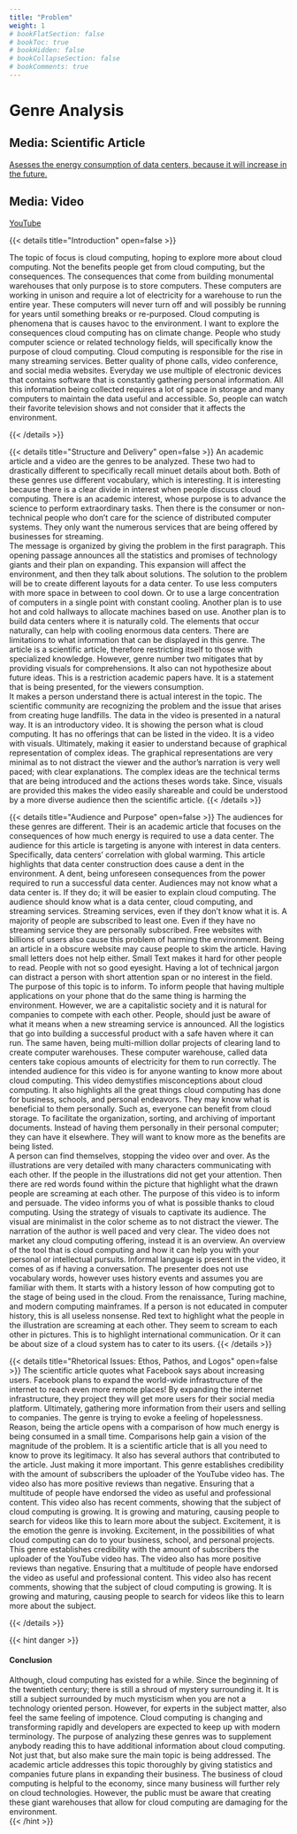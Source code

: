 ```yaml
---
title: "Problem"
weight: 1
# bookFlatSection: false
# bookToc: true
# bookHidden: false
# bookCollapseSection: false
# bookComments: true
---
```


# Genre Analysis


## Media: Scientific Article  

[Asesses the energy consumption of data centers, because it will increase in the future.](https://www.sciencedirect.com/science/article/abs/pii/S036013231400273X?via%3Dihub)


## Media: Video

[YouTube](https://youtu.be/J9LK6EtxzgM)


{{< details title="Introduction" open=false >}}

The topic of focus is cloud computing, hoping to explore more about cloud computing. Not the benefits people get from cloud computing, but the consequences. The consequences that come from building monumental warehouses that only purpose is to store computers. These computers are working in unison and require a lot of electricity for a warehouse to run the entire year. These computers will never turn off and will possibly be running for years until something breaks or re-purposed. Cloud computing is phenomena that is causes havoc to the environment. I want to explore the consequences cloud computing has on climate change.
	People who study computer science or related technology fields, will specifically know the purpose of cloud computing. Cloud computing is responsible for the rise in many streaming services. Better quality of phone calls, video conference, and social media websites. Everyday we use multiple of electronic devices that contains software that is constantly gathering personal information. All this information being collected requires a lot of space in storage and many computers to maintain the data useful and accessible. So, people can watch their favorite television shows and not consider that it affects the environment.


{{< /details >}}


{{<  details title="Structure and Delivery" open=false  >}}
An academic article and a video are the genres to be analyzed. These two had to drastically different to specifically recall minuet details about both. Both of these genres use different vocabulary, which is interesting. It is interesting because there is a clear divide in interest when people discuss cloud computing. There is an academic interest, whose purpose is to advance the science to perform extraordinary tasks. Then there is the consumer or non-technical people who don’t care for the science of distributed computer systems. They only want the numerous services that are being offered by businesses for streaming.   
	The message is organized by giving the problem in the first paragraph. This opening passage announces all the statistics and promises of technology giants and their plan on expanding. This expansion will affect the environment, and then they talk about solutions. The solution to the problem will be to create different layouts for a data center. To use less computers with more space in between to cool down. Or to use a large concentration of computers in a single point with constant cooling. Another plan is to use hot and cold hallways to allocate machines based on use. Another plan is to build data centers where it is naturally cold. The elements that occur naturally, can help with cooling enormous data centers.
	There are limitations to what information that can be displayed in this genre. The article is a scientific article, therefore restricting itself to those with specialized knowledge. However, genre number two mitigates that by providing visuals for comprehensions. It also can not hypothesize about future ideas. This is a restriction academic papers have. It is a statement that is being presented, for the viewers consumption.  
	It makes a person understand there is actual interest in the topic. The scientific community are recognizing the problem and the issue that arises from creating huge landfills.
	The data in the video is presented in a natural way. It is an introductory video. It is showing the person what is cloud computing. It has no offerings that can be listed in the video. It is a video with visuals. Ultimately, making it easier to understand because of graphical representation of complex ideas. The graphical representations are very minimal as to not distract the viewer and the author’s narration is very well paced; with clear explanations. The complex ideas are the technical terms that are being introduced and the actions theses words take. Since, visuals are provided this makes the video easily shareable and could be understood by a more diverse audience then the scientific article.
  {{< /details >}}



  {{<  details title="Audience and Purpose" open=false  >}}
  The audiences for these genres are different. Their is an academic article that focuses on the consequences of how much energy is required to use a data center.
	The audience for this article is targeting is anyone with interest in data centers. Specifically, data centers’ correlation with global warming. This article highlights that data center construction does cause a dent in the environment. A dent, being unforeseen consequences from the power required to run a successful data center.
	Audiences may not know what a data center is. If they do; it will be easier to explain cloud computing. The audience should know what is a data center, cloud computing, and streaming services. Streaming services, even if they don’t know what it is. A majority of people are subscribed to least one. Even if they have no streaming service they are personally subscribed. Free websites with billions of users also cause this problem of harming the environment.
	 Being an article in a obscure website may cause people to skim the article. Having small letters does not help either.  Small Text makes it hard for other people to read. People with not so good eyesight. Having a lot of technical jargon can distract a person with short attention span or no interest in the field.
	The purpose of this topic is to inform. To inform people that having multiple applications on your phone that do the same thing is harming the environment. However, we are a capitalistic society and it is natural for companies to compete with each other. People, should just be aware of what it means when a new streaming service is announced. All the logistics that go into building a successful product with a safe haven where it can run. The same haven, being multi-million dollar projects of clearing land to create computer warehouses. These computer warehouse, called data centers take copious amounts of electricity for them to run correctly.
	The intended audience for this video is for anyone wanting to know more about cloud computing. This video demystifies misconceptions about cloud computing. It also highlights all the great things cloud computing has done for business, schools, and personal endeavors.
	They may know what is beneficial to them personally. Such as, everyone can benefit from cloud storage. To facilitate the organization, sorting, and archiving of important documents. Instead of having them personally in their personal computer; they can have it elsewhere. They will want to know more as the benefits are being listed.  
	A person can find themselves, stopping the video over and over. As the illustrations are very detailed with many characters communicating with each other. If the people in the illustrations did not get your attention. Then there are red words found within the picture that highlight what the drawn people are screaming at each other.
	The purpose of this video is to inform and persuade. The video informs you of what is possible thanks to cloud computing. Using the strategy of visuals to captivate its audience. The visual are minimalist in  the color scheme as to not distract the viewer. The narration of the author is well paced and very clear.  The video does not market any cloud computing offering, instead it is an overview. An overview of the tool that is cloud computing and how it can help you with your personal or intellectual pursuits.
	Informal language is present in the video, it comes of as if having a conversation. The presenter does not use vocabulary words, however uses history events and assumes you are familiar with them.
	It starts with a history lesson of how computing got to the stage of being used in the cloud. From the renaissance, Turing machine, and modern computing mainframes. If a person is not educated in computer history, this is all useless nonsense.
	Red text to highlight what the people in the illustration are screaming at each other. They seem to scream to each other in pictures. This is to highlight international communication. Or it can be about size of a cloud system has to cater to its users.
  {{< /details >}}

  {{<  details title="Rhetorical Issues: Ethos, Pathos, and Logos" open=false  >}}
  The scientific article quotes what Facebook says about increasing users. Facebook plans to expand the world-wide infrastructure of the internet to reach even more remote places! By expanding the internet infrastructure, they project they will get more users for their social media platform. Ultimately, gathering more information from their users and selling to companies.
  	The genre is trying to evoke a feeling of hopelessness. Reason, being the article opens with a comparison of how much energy is being consumed in a small time. Comparisons help gain a vision of the magnitude of the problem.
  	It is a scientific article that is all you need to know to prove its legitimacy. It also has several authors that contributed to the article. Just making it more important.
  	This genre establishes credibility with the amount of subscribers the uploader of the YouTube video has. The video also has more positive reviews than negative. Ensuring that a multitude of people have endorsed the video as useful and professional content. This video also has recent comments, showing that the subject of cloud computing is growing. It is growing and maturing, causing people to search for videos like this to learn more about the subject.
  	Excitement, it is the emotion the genre is invoking. Excitement, in the possibilities of what cloud computing can do to your business, school, and personal projects.
  	This genre establishes credibility with the amount of subscribers the uploader of the YouTube video has. The video also has more positive reviews than negative. Ensuring that a multitude of people have endorsed the video as useful and professional content. This video also has recent comments, showing that the subject of cloud computing is growing. It is growing and maturing, causing people to search for videos like this to learn more about the subject.

  {{< /details >}}

{{< hint danger >}}
#### Conclusion

Although, cloud computing has existed for a while. Since the beginning of the twentieth century; there is still a shroud of mystery surrounding it. It is still a subject surrounded by much mysticism when you are not a technology oriented person. However, for experts in the subject matter, also feel the same feeling of impotence. Cloud computing is changing and transforming rapidly and developers are expected to keep up with modern terminology. The purpose of analyzing these genres was to supplement anybody reading this to have additional information about cloud computing. Not just that, but also make sure the main topic is being addressed. The academic article addresses this topic thoroughly by giving statistics and companies future plans in expanding their business. The business of cloud computing is helpful to the economy, since many business will further rely on cloud technologies. However, the public must be aware that creating these giant warehouses that allow for cloud computing are damaging for the environment.   
{{< /hint >}}
